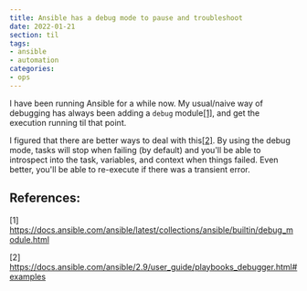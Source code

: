 ```yaml
---
title: Ansible has a debug mode to pause and troubleshoot
date: 2022-01-21
section: til
tags:
- ansible
- automation
categories:
- ops
---
```


I have been running Ansible for a while now.
My usual/naive way of debugging has always been adding a `debug` module[[1]](https://docs.ansible.com/ansible/latest/collections/ansible/builtin/debug_module.html), and get the execution running til that point.

I figured that there are better ways to deal with this[[2]](https://docs.ansible.com/ansible/2.9/user_guide/playbooks_debugger.html#examples).
By using the debug mode, tasks will stop when failing (by default) and you'll be able to introspect into the task, variables, and context when things failed.
Even better, you'll be able to re-execute if there was a transient error.

<!--more-->
## References:

[1] https://docs.ansible.com/ansible/latest/collections/ansible/builtin/debug_module.html

[2] https://docs.ansible.com/ansible/2.9/user_guide/playbooks_debugger.html#examples